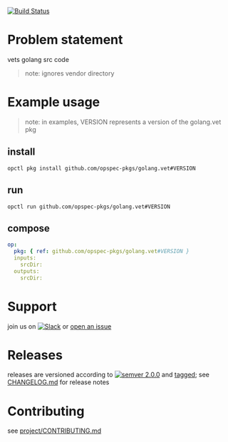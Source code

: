 [![Build Status](https://travis-ci.org/opspec-pkgs/golang.vet.svg?branch=master)](https://travis-ci.org/opspec-pkgs/golang.vet)

# Problem statement

vets golang src code

> note: ignores vendor directory

# Example usage

> note: in examples, VERSION represents a version of the golang.vet pkg

## install

```shell
opctl pkg install github.com/opspec-pkgs/golang.vet#VERSION
```

## run

```
opctl run github.com/opspec-pkgs/golang.vet#VERSION
```

## compose

```yaml
op:
  pkg: { ref: github.com/opspec-pkgs/golang.vet#VERSION }
  inputs: 
    srcDir:
  outputs:
    srcDir:
```

# Support

join us on
[![Slack](https://opspec-slackin.herokuapp.com/badge.svg)](https://opspec-slackin.herokuapp.com/)
or [open an issue](https://github.com/opspec-pkgs/golang.vet/issues)

# Releases

releases are versioned according to
[![semver 2.0.0](https://img.shields.io/badge/semver-2.0.0-brightgreen.svg)](http://semver.org/spec/v2.0.0.html)
and [tagged](https://git-scm.com/book/en/v2/Git-Basics-Tagging); see
[CHANGELOG.md](CHANGELOG.md) for release notes

# Contributing

see
[project/CONTRIBUTING.md](https://github.com/opspec-pkgs/project/blob/master/CONTRIBUTING.md)
